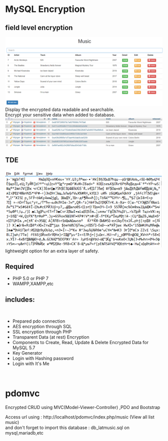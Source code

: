 # MySQL Encryption
## field level encryption
![index](assets/documents/images/index.png)
<br>
Display the encrypted data readable and searchable.<br>
Encrypt your sensitive data when added to database.<br>
![EncryptedDB](assets/documents/images/database.png)

## TDE
![Encrypted](assets/documents/images/activeTde.png)
<br>
lightweight option for an extra layer of safety.<br>


## Required
* PHP 5.0 or PHP 7 <br>
* WAMPP,XAMPP,etc <br>

## includes:
<br>

- Prepared pdo connection <br>
- AES encryption through SQL <br>
- SSL encryption through PHP <br>
- Transparent Data (at rest) Encryption <br>
- Components to Create, Read, Update & Delete Encrypted Data for MySQL 5.7 <br>
- Key Generator <br>
- Login with Hashing password <br>
- Login with It's Me
<br>

# pdomvc <br>
Encrypted CRUD using MVC(Model-Viewer-Controller) ,PDO and Bootstrap <br>

Access url using : http://localhost/pdomvc/index.php/music (View all list music) <br>
and don't forget to import this database : db_latmusic.sql on mysql,mariadb,etc <br>

